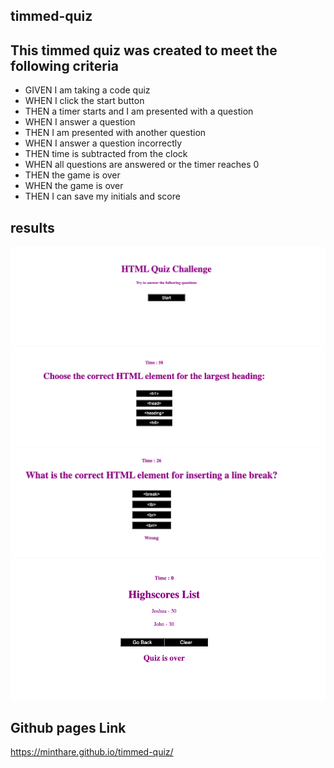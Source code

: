 ## timmed-quiz

## This timmed quiz was created to meet the following criteria

* GIVEN I am taking a code quiz<br>
* WHEN I click the start button<br>
* THEN a timer starts and I am presented with a question<br>
* WHEN I answer a question<br>
* THEN I am presented with another question<br>
* WHEN I answer a question incorrectly<br>
* THEN time is subtracted from the clock<br>
* WHEN all questions are answered or the timer reaches 0 <br>
* THEN the game is over<br>
* WHEN the game is over<br>
* THEN I can save my initials and score<br>

## results
![](./Assets/images/screenshot1.png)
![](./Assets/images/screenshot2.png)
![](./Assets/images/screenshot3.png)
![](./Assets/images/screenshot4.png)

## Github pages Link
https://minthare.github.io/timmed-quiz/

